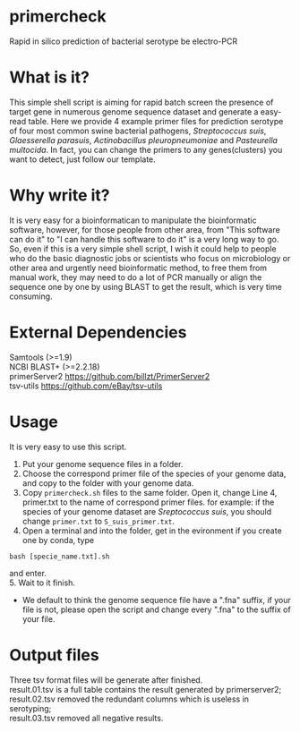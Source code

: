 # primercheck
Rapid in silico prediction of bacterial serotype be electro-PCR
# What is it?
This simple shell script is aiming for rapid batch screen the presence of target gene in numerous genome sequence dataset and generate a easy-read table. Here we provide 4 example primer files for prediction serotype of four most common swine bacterial pathogens, *Streptococcus suis*, *Glaesserella parasuis*, *Actinobacillus pleuropneumoniae* and *Pasteurella multocida*. In fact, you can change the primers to any genes(clusters) you want to detect, just follow our template.
# Why write it?
It is very easy for a bioinformatican to manipulate the bioinformatic software, however, for those people from other area, from "This software can do it" to "I can handle this software to do it" is a very long way to go. So, even if this is a very simple shell script, I wish it could help to people who do the basic diagnostic jobs or scientists who focus on microbiology or other area and urgently need bioinformatic method, to free them from manual work, they may need to do a lot of PCR manually or align the sequence one by one by using BLAST to get the result, which is very time consuming.
# External Dependencies
Samtools (>=1.9)   
NCBI BLAST+ (>=2.2.18)  
primerServer2 https://github.com/billzt/PrimerServer2   
tsv-utils https://github.com/eBay/tsv-utils   
# Usage
It is very easy to use this script.
1. Put your genome sequence files in a folder.
2. Choose the correspond primer file of the species of your genome data, and copy to the folder with your genome data.
3. Copy ```primercheck.sh``` files to the same folder. Open it, change Line 4, primer.txt to the name of correspond primer files. for example: if the species of your genome dataset are *Sreptococcus suis*, you should change ```primer.txt``` to ```S_suis_primer.txt```.
4. Open a terminal and into the folder, get in the evironment if you create one by conda, type  
``` shell
bash [specie_name.txt].sh
```
  and enter.  
5. Wait to it finish. 
* We default to think the genome sequence file have a ".fna" suffix, if your file is not, please open the script and change every ".fna" to the suffix of your file.
# Output files
Three tsv format files will be generate after finished.   
result.01.tsv is a full table contains the result generated by primerserver2;   
result.02.tsv removed the redundant columns which is useless in serotyping;   
result.03.tsv removed all negative results.
